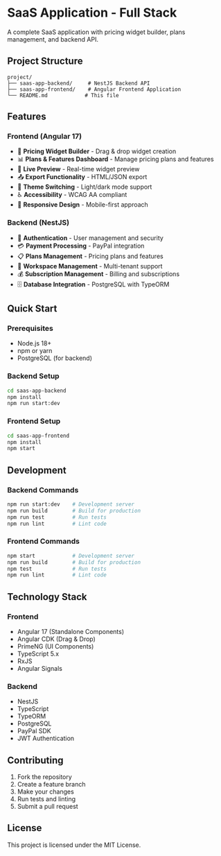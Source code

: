 # SaaS Application - Full Stack

A complete SaaS application with pricing widget builder, plans management, and backend API.

## Project Structure

```
project/
├── saas-app-backend/     # NestJS Backend API
├── saas-app-frontend/    # Angular Frontend Application
└── README.md            # This file
```

## Features

### Frontend (Angular 17)
- 🎨 **Pricing Widget Builder** - Drag & drop widget creation
- 📊 **Plans & Features Dashboard** - Manage pricing plans and features
- 🎯 **Live Preview** - Real-time widget preview
- 📤 **Export Functionality** - HTML/JSON export
- 🌙 **Theme Switching** - Light/dark mode support
- ♿ **Accessibility** - WCAG AA compliant
- 📱 **Responsive Design** - Mobile-first approach

### Backend (NestJS)
- 🔐 **Authentication** - User management and security
- 💳 **Payment Processing** - PayPal integration
- 📋 **Plans Management** - Pricing plans and features
- 🏢 **Workspace Management** - Multi-tenant support
- 💰 **Subscription Management** - Billing and subscriptions
- 🗄️ **Database Integration** - PostgreSQL with TypeORM

## Quick Start

### Prerequisites
- Node.js 18+
- npm or yarn
- PostgreSQL (for backend)

### Backend Setup
```bash
cd saas-app-backend
npm install
npm run start:dev
```

### Frontend Setup
```bash
cd saas-app-frontend
npm install
npm start
```

## Development

### Backend Commands
```bash
npm run start:dev    # Development server
npm run build        # Build for production
npm run test         # Run tests
npm run lint         # Lint code
```

### Frontend Commands
```bash
npm start            # Development server
npm run build        # Build for production
npm test             # Run tests
npm run lint         # Lint code
```

## Technology Stack

### Frontend
- Angular 17 (Standalone Components)
- Angular CDK (Drag & Drop)
- PrimeNG (UI Components)
- TypeScript 5.x
- RxJS
- Angular Signals

### Backend
- NestJS
- TypeScript
- TypeORM
- PostgreSQL
- PayPal SDK
- JWT Authentication

## Contributing

1. Fork the repository
2. Create a feature branch
3. Make your changes
4. Run tests and linting
5. Submit a pull request

## License

This project is licensed under the MIT License.
